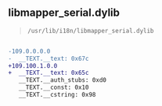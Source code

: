 ## libmapper_serial.dylib

> `/usr/lib/i18n/libmapper_serial.dylib`

```diff

-109.0.0.0.0
-  __TEXT.__text: 0x67c
+109.100.1.0.0
+  __TEXT.__text: 0x65c
   __TEXT.__auth_stubs: 0xd0
   __TEXT.__const: 0x10
   __TEXT.__cstring: 0x98

```
